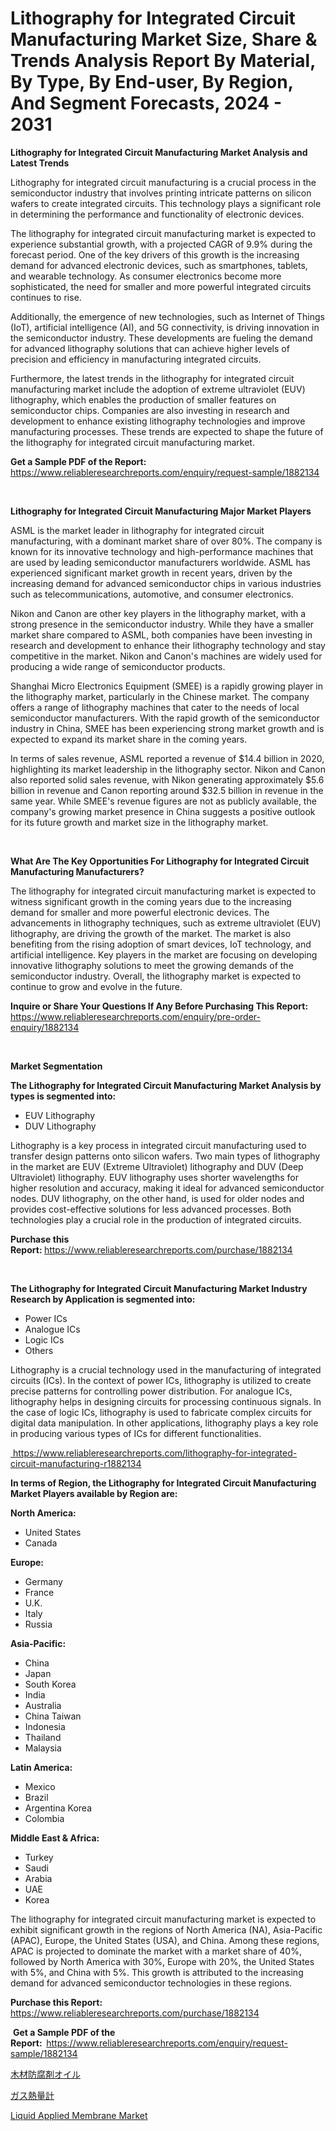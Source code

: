 <p><h1>Lithography for Integrated Circuit Manufacturing Market Size, Share & Trends Analysis Report By Material, By Type, By End-user, By Region, And Segment Forecasts, 2024 - 2031</h1></p><p><strong>Lithography for Integrated Circuit Manufacturing Market Analysis and Latest Trends</strong></p>
<p><p>Lithography for integrated circuit manufacturing is a crucial process in the semiconductor industry that involves printing intricate patterns on silicon wafers to create integrated circuits. This technology plays a significant role in determining the performance and functionality of electronic devices.</p><p>The lithography for integrated circuit manufacturing market is expected to experience substantial growth, with a projected CAGR of 9.9% during the forecast period. One of the key drivers of this growth is the increasing demand for advanced electronic devices, such as smartphones, tablets, and wearable technology. As consumer electronics become more sophisticated, the need for smaller and more powerful integrated circuits continues to rise.</p><p>Additionally, the emergence of new technologies, such as Internet of Things (IoT), artificial intelligence (AI), and 5G connectivity, is driving innovation in the semiconductor industry. These developments are fueling the demand for advanced lithography solutions that can achieve higher levels of precision and efficiency in manufacturing integrated circuits.</p><p>Furthermore, the latest trends in the lithography for integrated circuit manufacturing market include the adoption of extreme ultraviolet (EUV) lithography, which enables the production of smaller features on semiconductor chips. Companies are also investing in research and development to enhance existing lithography technologies and improve manufacturing processes. These trends are expected to shape the future of the lithography for integrated circuit manufacturing market.</p></p>
<p><strong>Get a Sample PDF of the Report:&nbsp;</strong> <a href="https://www.reliableresearchreports.com/enquiry/request-sample/1882134">https://www.reliableresearchreports.com/enquiry/request-sample/1882134</a></p>
<p>&nbsp;</p>
<p><strong>Lithography for Integrated Circuit Manufacturing Major Market Players</strong></p>
<p><p>ASML is the market leader in lithography for integrated circuit manufacturing, with a dominant market share of over 80%. The company is known for its innovative technology and high-performance machines that are used by leading semiconductor manufacturers worldwide. ASML has experienced significant market growth in recent years, driven by the increasing demand for advanced semiconductor chips in various industries such as telecommunications, automotive, and consumer electronics.</p><p>Nikon and Canon are other key players in the lithography market, with a strong presence in the semiconductor industry. While they have a smaller market share compared to ASML, both companies have been investing in research and development to enhance their lithography technology and stay competitive in the market. Nikon and Canon's machines are widely used for producing a wide range of semiconductor products.</p><p>Shanghai Micro Electronics Equipment (SMEE) is a rapidly growing player in the lithography market, particularly in the Chinese market. The company offers a range of lithography machines that cater to the needs of local semiconductor manufacturers. With the rapid growth of the semiconductor industry in China, SMEE has been experiencing strong market growth and is expected to expand its market share in the coming years.</p><p>In terms of sales revenue, ASML reported a revenue of $14.4 billion in 2020, highlighting its market leadership in the lithography sector. Nikon and Canon also reported solid sales revenue, with Nikon generating approximately $5.6 billion in revenue and Canon reporting around $32.5 billion in revenue in the same year. While SMEE's revenue figures are not as publicly available, the company's growing market presence in China suggests a positive outlook for its future growth and market size in the lithography market.</p></p>
<p>&nbsp;</p>
<p><strong>What Are The Key Opportunities For Lithography for Integrated Circuit Manufacturing Manufacturers?</strong></p>
<p><p>The lithography for integrated circuit manufacturing market is expected to witness significant growth in the coming years due to the increasing demand for smaller and more powerful electronic devices. The advancements in lithography techniques, such as extreme ultraviolet (EUV) lithography, are driving the growth of the market. The market is also benefiting from the rising adoption of smart devices, IoT technology, and artificial intelligence. Key players in the market are focusing on developing innovative lithography solutions to meet the growing demands of the semiconductor industry. Overall, the lithography market is expected to continue to grow and evolve in the future.</p></p>
<p><strong>Inquire or Share Your Questions If Any Before Purchasing This Report:</strong> <a href="https://www.reliableresearchreports.com/enquiry/pre-order-enquiry/1882134">https://www.reliableresearchreports.com/enquiry/pre-order-enquiry/1882134</a></p>
<p>&nbsp;</p>
<p><strong>Market Segmentation</strong></p>
<p><strong>The Lithography for Integrated Circuit Manufacturing Market Analysis by types is segmented into:</strong></p>
<p><ul><li>EUV Lithography</li><li>DUV Lithography</li></ul></p>
<p><p>Lithography is a key process in integrated circuit manufacturing used to transfer design patterns onto silicon wafers. Two main types of lithography in the market are EUV (Extreme Ultraviolet) lithography and DUV (Deep Ultraviolet) lithography. EUV lithography uses shorter wavelengths for higher resolution and accuracy, making it ideal for advanced semiconductor nodes. DUV lithography, on the other hand, is used for older nodes and provides cost-effective solutions for less advanced processes. Both technologies play a crucial role in the production of integrated circuits.</p></p>
<p><strong>Purchase this Report:&nbsp;</strong><a href="https://www.reliableresearchreports.com/purchase/1882134">https://www.reliableresearchreports.com/purchase/1882134</a></p>
<p>&nbsp;</p>
<p><strong>The Lithography for Integrated Circuit Manufacturing Market Industry Research by Application is segmented into:</strong></p>
<p><ul><li>Power ICs</li><li>Analogue ICs</li><li>Logic ICs</li><li>Others</li></ul></p>
<p><p>Lithography is a crucial technology used in the manufacturing of integrated circuits (ICs). In the context of power ICs, lithography is utilized to create precise patterns for controlling power distribution. For analogue ICs, lithography helps in designing circuits for processing continuous signals. In the case of logic ICs, lithography is used to fabricate complex circuits for digital data manipulation. In other applications, lithography plays a key role in producing various types of ICs for different functionalities.</p></p>
<p><a href="https://www.reliableresearchreports.com/lithography-for-integrated-circuit-manufacturing-r1882134">&nbsp;https://www.reliableresearchreports.com/lithography-for-integrated-circuit-manufacturing-r1882134</a></p>
<p><strong>In terms of Region, the Lithography for Integrated Circuit Manufacturing Market Players available by Region are:</strong></p>
<p>
    <p> <strong> North America: </strong>
        <ul>
            <li>United States</li>
            <li>Canada</li>
        </ul>
        </p> 
    <p> <strong> Europe: </strong>
        <ul>
            <li>Germany</li>
            <li>France</li>
            <li>U.K.</li>
            <li>Italy</li>
            <li>Russia</li>
        </ul>
        </p> 
    <p> <strong> Asia-Pacific: </strong>
        <ul>
            <li>China</li>
            <li>Japan</li>
            <li>South Korea</li>
            <li>India</li>
            <li>Australia</li>
            <li>China Taiwan</li>
            <li>Indonesia</li>
            <li>Thailand</li>
            <li>Malaysia</li>
        </ul>
        </p> 
    <p> <strong> Latin America: </strong>
        <ul>
            <li>Mexico</li>
            <li>Brazil</li>
            <li>Argentina Korea</li>
            <li>Colombia</li>
        </ul>
        </p> 
    <p> <strong> Middle East & Africa: </strong>
        <ul>
            <li>Turkey</li>
            <li>Saudi</li>
            <li>Arabia</li>
            <li>UAE</li>
            <li>Korea</li>
        </ul>
    </p>
    </p>
<p><p>The lithography for integrated circuit manufacturing market is expected to exhibit significant growth in the regions of North America (NA), Asia-Pacific (APAC), Europe, the United States (USA), and China. Among these regions, APAC is projected to dominate the market with a market share of 40%, followed by North America with 30%, Europe with 20%, the United States with 5%, and China with 5%. This growth is attributed to the increasing demand for advanced semiconductor technologies in these regions.</p></p>
<p><strong>Purchase this Report: </strong><a href="https://www.reliableresearchreports.com/purchase/1882134">https://www.reliableresearchreports.com/purchase/1882134</a></p>
<p>&nbsp;<strong>Get a Sample PDF of the Report:&nbsp;&nbsp;</strong><a href="https://www.reliableresearchreports.com/enquiry/request-sample/1882134">https://www.reliableresearchreports.com/enquiry/request-sample/1882134</a></p>
<p><strong></strong></p>
<p><p><a href="https://github.com/DwightHuels1/Market-Research-Report-List-1/blob/main/912311144372.md">木材防腐剤オイル</a></p><p><a href="https://github.com/tanyaali3/Market-Research-Report-List-1/blob/main/159816944371.md">ガス熱量計</a></p><p><a href="https://issuu.com/reportprime-2/docs/liquid-applied-membrane-market-size-2030.pptx">Liquid Applied Membrane Market</a></p></p>